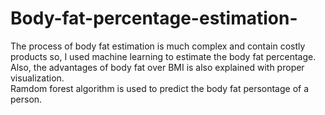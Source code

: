 # Body-fat-percentage-estimation-
The process of body fat estimation is much complex and contain costly products so, I used machine learning to estimate the body fat percentage. Also, the advantages of body fat over BMI is also explained with proper visualization.  
Ramdom forest algorithm is used to predict the body fat persontage of a person.
